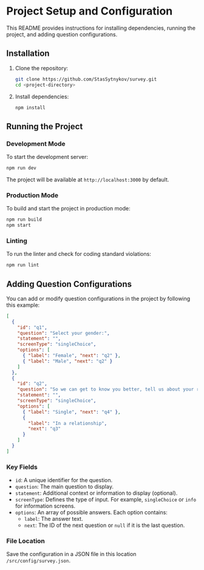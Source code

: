 # Project Setup and Configuration

This README provides instructions for installing dependencies, running the project, and adding question configurations.

## Installation

1. Clone the repository:
   ```bash
   git clone https://github.com/StasSytnykov/survey.git
   cd <project-directory>
   ```

2. Install dependencies:
   ```bash
   npm install
   ```

## Running the Project

### Development Mode
To start the development server:
```bash
npm run dev
```
The project will be available at `http://localhost:3000` by default.

### Production Mode
To build and start the project in production mode:
```bash
npm run build
npm start
```

### Linting
To run the linter and check for coding standard violations:
```bash
npm run lint
```

## Adding Question Configurations

You can add or modify question configurations in the project by following this example:

```json
[
  {
    "id": "q1",
    "question": "Select your gender:",
    "statement": "",
    "screenType": "singleChoice",
    "options": [
      { "label": "Female", "next": "q2" },
      { "label": "Male", "next": "q2" }
    ]
  },
  {
    "id": "q2",
    "question": "So we can get to know you better, tell us about your relationship status.",
    "statement": "",
    "screenType": "singleChoice",
    "options": [
      { "label": "Single", "next": "q4" },
      {
        "label": "In a relationship",
        "next": "q3"
      }
    ]
  }
]
```

### Key Fields
- `id`: A unique identifier for the question.
- `question`: The main question to display.
- `statement`: Additional context or information to display (optional).
- `screenType`: Defines the type of input. For example, `singleChoice` or `info` for information screens.
- `options`: An array of possible answers. Each option contains:
  - `label`: The answer text.
  - `next`: The ID of the next question or `null` if it is the last question.

### File Location
Save the configuration in a JSON file in this location `/src/config/survey.json`.